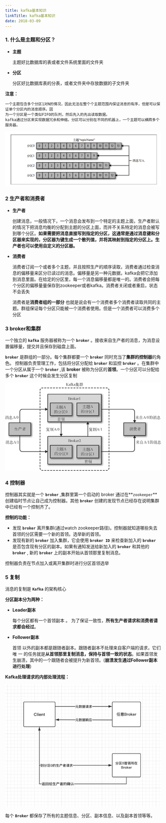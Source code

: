 ```yaml
---
title: kafka基本知识
linkTitle: kafka基本知识
date: 2018-03-09 
---
```

### 1. 什么是主题和分区？

- **主题**

  主题好比数据库的表或者文件系统里面的文件夹

- **分区**

  分区好比数据库表的分表，或者文件夹中存放数据的子文件夹

**注意：**

```
一个主题包含多个分区1对N的情况，因此无法在整个个主题范围内保证消息的有序，但是可以保证单个分区内的消息顺序。因
为一个分区是一个类似FIFO的队列，然后先入的先出读取数据。
kafka通过分区来实现数据冗余和伸缩。分区可以分别在不同的机器上，一个主题可以横跨多个服务器。
```

![图解](https://github.com/mxsm/document/blob/master/image/MQ/Kafka/kafka-topic%E5%92%8C%E5%88%86%E5%8C%BA%E7%9A%84%E5%85%B3%E7%B3%BB%E5%9B%BE.png?raw=true)

### 2 生产者和消费者

- **生产者**

  创建消息，一般情况下，一个消息会发布到一个特定的主题上面，生产者默认的情况下把消息均衡的分配到主题的分区上面，而并不关系特定的消息会被写到哪个分区。**如果需要把消息直接写到指定的分区，这通常是通过消息键和分区器来实现的，分区器为键生成一个散列值，并将其映射到指定的分区上。生产者也可以使用自定义的分区器。**

- **消费者**

  消费者订阅一个或者多个主题，并且按照生产的顺序读取，消费者通过检查消息的偏移量来区分已读过的消息。偏移量是另一种元数据，kafka会把它添加到消息里面。在给定的分区里，每一个消息偏移量都是唯一的。消费者会把每个分区的偏移量量保存到zookeeper或者kafka。消费者关闭或者重启，状态不会丢失

  消费者是**消费者组的一部分** 也就是说会有一个消费者多个消费者读取共同的主题。群组保证每个分区只能被一个消费者使用。但是一个消费者可以消费多个分区

### 3 broker和集群

一个独立的 **`kafka`** 服务器被称为一个 **`broker`** 。接收来自生产者的消息，为消息设置偏移量，提交并且保存到磁盘上面。

**`broker`** 是群组的一部分。每个集群都要一个 **`broker`** 同时充当了**集群的控制器**的角色。 控制器负责管理工作，包括将分区分配给 **`broker`** 和监控 **`broker`** 。在集群中一个分区从属于一个 **`broker`** ,该 **broker** 被称为分区的**首领**。一个分区可以分配给多个 **`broker`** 这个时候会发生分区复制

![图](https://github.com/mxsm/document/blob/master/image/MQ/Kafka/kafka%E9%9B%86%E7%BE%A4%E5%88%86%E5%8C%BA%E5%A4%8D%E5%88%B6.png?raw=true)

### 4 控制器

控制器其实就是一个 **`broker`** ,集群里第一个启动的 broker 通过在**`zookeeper`** 创建临时节点让自己成为控制器。其他 **`broker`** 创建的发现节点已经存在说明集群中已经有一个控制齐了。

**控制的功能：**

- 发现 **`broker`** 离开集群(通过watch zookeeper路径)。控制器就知道哪些失去首领的分区需要一个新的首领。选举新的首领。
- 发现有新的 **`broker`** 加入集群，它会使用 **`broker ID`** 来检查新加入的 **`broker`** 是否包含现有分区的副本。如果有通知发送给新加入的 **`broker`** 和其他的 **`broker`** , 新的 **`broker`** 上的副本开始从首领那里复制消息。

控制器负责在节点加入或离开集群时进行分区首领选举

### 5 复制

消息的复制是 **`Kafka`** 的架构核心

**分区副本分为两种：**

- **Leader副本**

  每个分区都有一个首领副本 。 为了保证一致性，**所有生产者请求和消费者请求都会经过**。

- **Follower副本**

  首领 以外的副本都是跟随者副本。跟随者副本不处理来自客户端的请求，它们唯 一 的任务就是**从首领那里复制消息，保持与首领一致的状态**。如果首领发生崩渍，其中的一个跟随者会被提升为新首领。(**崩溃发生通过Follower副本进行处理**)

**Kafka处理请求的内部处理流程：**

![图](https://github.com/mxsm/document/blob/master/image/MQ/Kafka/kafka%E8%AF%B7%E6%B1%82%E7%9A%84%E5%86%85%E9%83%A8%E5%A4%84%E7%90%86%E9%80%BB%E8%BE%91.jpg?raw=true)

每个 **`Broker`** 都保存了所有的主题信息、分区、副本信息、以及副本首领等等。